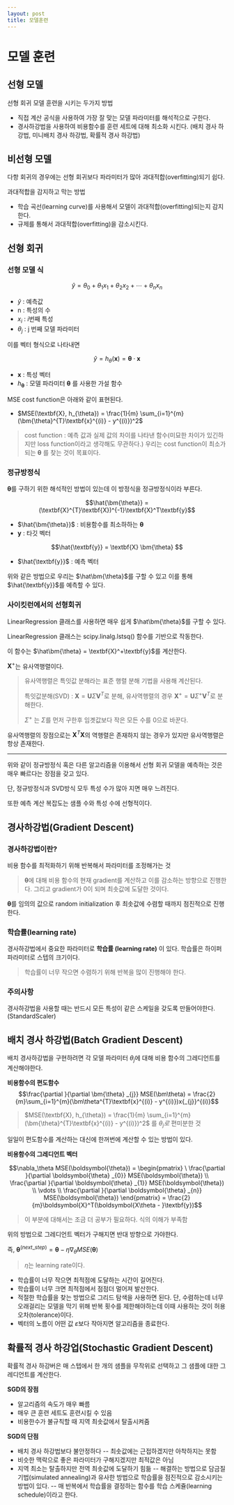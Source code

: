```yaml
---
layout: post
title: 모델훈련
---
```


# 모델 훈련

## 선형 모델

선형 회귀 모델 훈련을 시키는 두가지 방법
- 직접 계산 공식을 사용하여 가장 잘 맞는 모델 파라미터를 해석적으로 구한다.
- 경사하강법을 사용하여 비용함수를 훈련 세트에 대해 최소화 시킨다. (배치 경사 하강법, 미니배치 경사 하강법, 확률적 경사 하강법)

## 비선형 모델

다항 회귀의 경우에는 선형 회귀보다 파라미터가 많아 과대적합(overfitting)되기 쉽다.

과대적합을 감지하고 막는 방법
- 학습 곡선(learning curve)를 사용해서 모델이 과대적합(overfitting)되는지 감지한다.
- 규제를 통해서 과대적합(overfitting)을 감소시킨다.

## 선형 회귀

### 선형 모델 식

$$\hat{y} = \theta_{0} + \theta_{1}x_{1} + \theta_{2}x_{2} + \cdots + \theta_{n}x_{n}$$
- $\hat{y}$ : 예측값
- n : 특성의 수
- $x_{i}$ : $i$번째 특성
- $\theta_{j}$ : j 번째 모델 파라미터
 
 이를 벡터 형식으로 나타내면

$$\hat{y} = h_{\theta}(\textbf{x}) = \bm{\theta} \cdot \textbf{x}$$

-	$\textbf{x}$ : 특성 벡터
-	$h_{\bm{\theta}}$ : 모델 파라미터 $\bm{\theta}$ 를 사용한 가설 함수

MSE cost function은 아래와 같이 표현된다.
- $MSE(\textbf{X}, h_{\theta}) = \frac{1}{m} \sum_{i=1}^{m}(\bm{\theta}^{T}\textbf{x}^{(i)} - y^{(i)})^2$

>cost function : 예측 값과 실제 값의 차이를 나타낸 함수(미묘한 차이가 있긴하지만 loss function이라고 생각해도 무관하다.)
>우리는 cost function이 최소가 되는 $\bm{\theta}$ 를 찾는 것이 목표이다.

### 정규방정식

$\bm{\theta}$를 구하기 위한 해석적인 방법이 있는데 이 방정식을 정규방정식이라 부른다.

$$\hat{\bm{\theta}} = (\textbf{X}^{T}\textbf{X})^{-1}\textbf{X}^T\textbf{y}$$
- $\hat{\bm{\theta}}$ : 비용함수를 최소하하는 ${\bm{\theta}}$
- $\textbf{y}$ : 타깃 벡터

$$\hat{\textbf{y}} = \textbf{X} \bm{\theta}  $$

- $\hat{\textbf{y}}$ : 예측 벡터

위와 같은 방법으로 우리는 $\hat\bm{\theta}$를 구할 수 있고 이를 통해 $\hat{\textbf{y}}$를 예측할 수 있다.

### 사이킷런에서의 선형회귀

LinearRegression 클래스를 사용하면 매우 쉽게 $\hat\bm{\theta}$를 구할 수 있다.

LinearRegression 클래스는 scipy.linalg.lstsq() 함수를 기반으로 작동한다.

이 함수는 $\hat\bm{\theta} = \textbf{X}^+\textbf{y}$를 계산한다.

$\textbf{X}^+$는 유사역행렬이다.
> 유사역행렬은 특잇값 분해라는 표준 행렬 분해 기법을 사용해 계산된다.
> 
> 특잇값분해(SVD) : $\textbf{X} = \textbf{U}\Sigma\textbf{V}^T$로 분해, 유사역행렬의 경우 $\textbf{X}^+ = \textbf{U}\Sigma^+\textbf{V}^T$로 분해한다.
> 
> $\Sigma^+$ 는 $\Sigma$를 먼저 구한후 임곗값보다 작은 모든 수를 0으로 바꾼다.

유사역행렬의 장점으로는 $\textbf{X}^{T}\textbf{X}$의 역행렬은 존재하지 않는 경우가 있지만 유사역행렬은 항상 존재한다.

---
위와 같이 정규방정식 혹은 다른 알고리즘을 이용해서 선형 회귀 모델을 예측하는 것은 매우 빠르다는 장점을 갖고 있다. 

단, 정규방정식과 SVD방식 모두 특성 수가 많아 지면 매우 느려진다.

또한 예측 계산 복잡도는 샘플 수와 특성 수에 선형적이다.

## 경사하강법(Gradient Descent)

### 경사하강법이란?
 비용 함수를 최적화하기 위해 반복해서 파라미터를 조정해가는 것
 
>$\bm{\theta}$에 대해 비용 함수의 현재 gradient를 계산하고 이를 감소하는 방향으로 진행한다. 그리고 gradient가 0이 되며 최솟값에 도달한 것이다.

$\bm{\theta}$를 임의의 값으로 random initialization 후 최솟값에 수렴할 때까지 점진적으로 진행한다.

### 학습률(learning rate)

경사하강법에서 중요한 파라미터로 **학습률 (learning rate)** 이 있다. 학습률은 하이퍼 파라미터로 스텝의 크기이다.

>학습률이 너무 작으면 수렴하기 위해 반복을 많이 진행해야 한다.

###  주의사항

경사하강법을 사용할 때는 반드시 모든 특성이 같은 스케일을 갖도록 만들어야한다. (StandardScaler)

## 배치 경사 하강법(Batch Gradient Descent)

배치 경사하강법을 구현하려면 각 모델 파라미터 $\theta_j$에 대해 비용 함수의 그레디언트를 계산해야한다.

**비용함수의 편도함수**
$$\frac{\partial }{\partial \bm{\theta} _{j}} MSE(\bm\theta) = \frac{2}{m}\sum_{i=1}^{m}(\bm\theta^{T}\textbf{x}^{(i)} - y^{(i)})x{_{j}}^{(i)}$$

> $MSE(\textbf{X}, h_{\theta}) = \frac{1}{m} \sum_{i=1}^{m}(\bm{\theta}^{T}\textbf{x}^{(i)} - y^{(i)})^2$ 를 $\theta_j로$ 편미분한 것

일일이 편도함수를 계산하는 대신에 한꺼번에 계산할 수 있는 방법이 있다.

**비용함수의 그레디언트 벡터**

$$\nabla_\theta MSE(\boldsymbol{\theta}) = \begin{pmatrix}
\ \frac{\partial }{\partial \boldsymbol{\theta} _{0}} MSE(\boldsymbol{\theta})
\\ \frac{\partial }{\partial \boldsymbol{\theta} _{1}} MSE(\boldsymbol{\theta})
\\ \vdots 
\\ \frac{\partial }{\partial \boldsymbol{\theta} _{n}} MSE(\boldsymbol{\theta})
\end{pmatrix}
= \frac{2}{m}\boldsymbol{X}^T(\boldsymbol{X\theta - }\textbf{y})$$
>이 부분에 대해서는 조금 더 공부가 필요하다. 식의 이해가 부족함


위의 방법으로 그레디언트 벡터가 구해지면 반대 방향으로 가야한다.

즉, $\boldsymbol{\theta}^{(next\_step)} = \boldsymbol\theta - \eta\nabla_\theta MSE(\boldsymbol{\theta})$
>$\eta$는 learning rate이다.

- 학습률이 너무 작으면 최적점에 도달하는 시간이 길어진다.
- 학습률이 너무 크면 최적점에서 점점더 멀어져 발산한다.
- 적절한 학습률을 찾는 방법으로 그리드 탐색을 사용하면 된다. 단, 수렴하는데 너무 오래걸리는 모델을 막기 위해 반복 횟수를 제한해야하는데 이때 사용하는 것이 허용오차(tolerance)이다.
- 벡터의 노름이 어떤 값 $\varepsilon$보다 작아지면 알고리즘을 종료한다.

## 확률적 경사 하강업(Stochastic Gradient Descent)

확률적 경사 하강버은 매 스텝에서 한 개의 샘플을 무작위로 선택하고 그 샘플에 대한 그레디언트를 계산한다.

**SGD의 장점**
- 알고리즘의 속도가 매우 빠름
- 매우 큰 훈련 세트도 훈련시킬 수 있음
- 비용한수가 불규칙할 때 지역 최솟값에서 탈출시켜줌

**SGD의 단점**
- 배치 경사 하강법보다 불안정하다
-- 최솟값에는 근접하겠지만 아착하지는 못함
- 비슷한 맥락으로 좋은 파라미터가 구해지겠지만 최적값은 아님
- 지역 최소는 탈출하지만 전역 최솟값에 도달하기 힘듦
-- 해결하는 방법으로 담금질 기법(simulated annealing)과 유사한 방법으로 학습률을 점진적으로 감소시키는 방법이 있다.
-- 매 반복에서 학습률을 결정하는 함수를 학습 스케쥴(learning schedule)이라고 한다.

<!--stackedit_data:
eyJoaXN0b3J5IjpbLTQwOTY4NzE1OSwtNjM0MjYxOTcwLDg1MT
AxMzYxLC0xODYxMjIzOTg3LC0xODYxMjIzOTg3LC0xNjAwNTMz
NzY5XX0=
-->